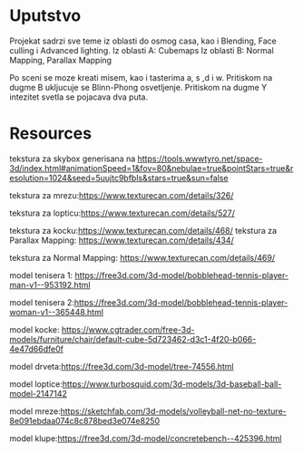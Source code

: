 
# Uputstvo

Projekat sadrzi sve teme iz oblasti do osmog casa, kao i Blending, Face culling i Advanced lighting.
Iz oblasti A: Cubemaps
Iz oblasti B: Normal Mapping, Parallax Mapping

Po sceni se moze kreati  misem, kao i tasterima a, s ,d i w.
Pritiskom na dugme B ukljucuje se Blinn-Phong osvetljenje.
Pritiskom na dugme Y intezitet svetla se pojacava dva puta.



# Resources

tekstura za skybox generisana na https://tools.wwwtyro.net/space-3d/index.html#animationSpeed=1&fov=80&nebulae=true&pointStars=true&resolution=1024&seed=5uujtc9bfbls&stars=true&sun=false

tekstura za mrezu:https://www.texturecan.com/details/326/

tekstura za lopticu:https://www.texturecan.com/details/527/

tekstura za kocku:https://www.texturecan.com/details/468/
tekstura za Parallax Mapping: https://www.texturecan.com/details/434/

tekstura za Normal Mapping: https://www.texturecan.com/details/469/


model tenisera 1: https://free3d.com/3d-model/bobblehead-tennis-player-man-v1--953192.html

model tenisera 2:https://free3d.com/3d-model/bobblehead-tennis-player-woman-v1--365448.html

model kocke: https://www.cgtrader.com/free-3d-models/furniture/chair/default-cube-5d723462-d3c1-4f20-b066-4e47d66dfe0f

model drveta:https://free3d.com/3d-model/tree-74556.html

model loptice:https://www.turbosquid.com/3d-models/3d-baseball-ball-model-2147142

model mreze:https://sketchfab.com/3d-models/volleyball-net-no-texture-8e091ebdaa074c8c878bed3e074e8250

model klupe:https://free3d.com/3d-model/concretebench--425396.html




